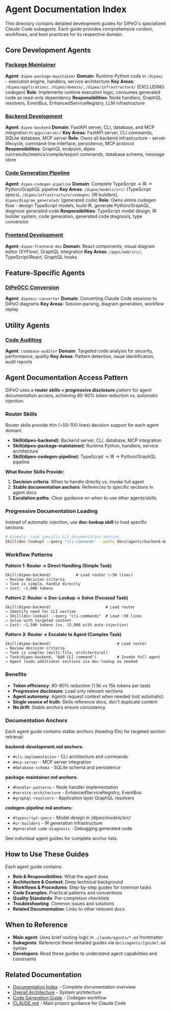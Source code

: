 # Agent Documentation Index

This directory contains detailed development guides for DiPeO's specialized Claude Code subagents. Each guide provides comprehensive context, workflows, and best practices for its respective domain.

## Core Development Agents

### [Package Maintainer](package-maintainer.md)
**Agent**: `dipeo-package-maintainer`
**Domain**: Runtime Python code in `/dipeo/` - execution engine, handlers, service architecture
**Key Areas**: `/dipeo/application/`, `/dipeo/domain/`, `/dipeo/infrastructure/` (EXCLUDING codegen)
**Role**: Implements runtime execution logic, consumes generated code as read-only dependency
**Responsibilities**: Node handlers, GraphQL resolvers, EventBus, EnhancedServiceRegistry, LLM infrastructure

### [Backend Development](backend-development.md)
**Agent**: `dipeo-backend`
**Domain**: FastAPI server, CLI, database, and MCP integration in `apps/server/`
**Key Areas**: FastAPI server, CLI commands, SQLite database, MCP server
**Role**: Owns all backend infrastructure - server lifecycle, command-line interface, persistence, MCP protocol
**Responsibilities**: GraphQL endpoint, dipeo run/results/metrics/compile/export commands, database schema, message store

### [Code Generation Pipeline](codegen-pipeline.md)
**Agent**: `dipeo-codegen-pipeline`
**Domain**: Complete TypeScript → IR → Python/GraphQL pipeline
**Key Areas**: `/dipeo/models/src/` (TypeScript specs), `/dipeo/infrastructure/codegen/` (IR builders), `dipeo/diagram_generated/` (generated code)
**Role**: Owns entire codegen flow - design TypeScript models, build IR, generate Python/GraphQL, diagnose generated code
**Responsibilities**: TypeScript model design, IR builder system, code generation, generated code diagnosis, type conversion

### [Frontend Development](frontend-development.md)
**Agent**: `dipeo-frontend-dev`
**Domain**: React components, visual diagram editor (XYFlow), GraphQL integration
**Key Areas**: `/apps/web/src/`, TypeScript/React, GraphQL hooks

## Feature-Specific Agents

### [DiPeOCC Conversion](dipeocc-conversion.md)
**Agent**: `dipeocc-converter`
**Domain**: Converting Claude Code sessions to DiPeO diagrams
**Key Areas**: Session parsing, diagram generation, workflow replay


## Utility Agents

### [Code Auditing](code-auditing.md)
**Agent**: `codebase-auditor`
**Domain**: Targeted code analysis for security, performance, quality
**Key Areas**: Pattern detection, issue identification, audit reports


## Agent Documentation Access Pattern

DiPeO uses a **router skills + progressive disclosure** pattern for agent documentation access, achieving 80-90% token reduction vs. automatic injection.

### Router Skills

Router skills provide thin (~50-100 lines) decision support for each agent domain:

- **Skill(dipeo-backend)**: Backend server, CLI, database, MCP integration
- **Skill(dipeo-package-maintainer)**: Runtime Python, handlers, service architecture
- **Skill(dipeo-codegen-pipeline)**: TypeScript → IR → Python/GraphQL pipeline

**What Router Skills Provide:**
1. **Decision criteria**: When to handle directly vs. invoke full agent
2. **Stable documentation anchors**: References to specific sections in agent docs
3. **Escalation paths**: Clear guidance on when to use other agents/skills

### Progressive Documentation Loading

Instead of automatic injection, use **doc-lookup skill** to load specific sections:

```bash
# Example: Load specific CLI documentation section
Skill(doc-lookup) --query "cli-commands" --paths docs/agents/backend-development.md
```

### Workflow Patterns

**Pattern 1: Router → Direct Handling (Simple Task)**
```
Skill(dipeo-backend)           # Load router (~50 lines)
→ Review decision criteria
→ Task is simple, handle directly
→ Cost: ~1,000 tokens
```

**Pattern 2: Router → Doc-Lookup → Solve (Focused Task)**
```
Skill(dipeo-backend)                        # Load router
→ Identify need for CLI section
→ Skill(doc-lookup) --query "cli-commands"  # Load ~50 lines
→ Solve with targeted context
→ Cost: ~1,500 tokens (vs. 15,000 with auto-injection)
```

**Pattern 3: Router → Escalate to Agent (Complex Task)**
```
Skill(dipeo-backend)                             # Load router
→ Review decision criteria
→ Task is complex (multi-file, architectural)
→ Task(dipeo-backend, "Add CLI command")         # Invoke full agent
→ Agent loads additional sections via doc-lookup as needed
```

### Benefits

- **Token efficiency**: 80-90% reduction (1.5k vs 15k tokens per task)
- **Progressive disclosure**: Load only relevant sections
- **Agent autonomy**: Agents request context when needed (not automatic)
- **Single source of truth**: Skills reference docs, don't duplicate content
- **No drift**: Stable anchors ensure consistency

### Documentation Anchors

Each agent guide contains stable anchors (heading IDs) for targeted section retrieval:

**backend-development.md anchors:**
- `#cli-implementation` - CLI architecture and commands
- `#mcp-server` - MCP server integration
- `#database-schema` - SQLite schema and persistence

**package-maintainer.md anchors:**
- `#handler-patterns` - Node handler implementation
- `#service-architecture` - EnhancedServiceRegistry, EventBus
- `#graphql-resolvers` - Application layer GraphQL resolvers

**codegen-pipeline.md anchors:**
- `#typescript-specs` - Model design in /dipeo/models/src/
- `#ir-builders` - IR generation infrastructure
- `#generated-code-diagnosis` - Debugging generated code

See individual agent guides for complete anchor lists.

## How to Use These Guides

Each agent guide contains:
- **Role & Responsibilities**: What the agent does
- **Architecture & Context**: Deep technical background
- **Workflows & Procedures**: Step-by-step guides for common tasks
- **Code Examples**: Practical patterns and conventions
- **Quality Standards**: Pre-completion checklists
- **Troubleshooting**: Common issues and solutions
- **Related Documentation**: Links to other relevant docs

## When to Reference

- **Main agent**: Uses brief routing logic in `.claude/agents/*.md` frontmatter
- **Subagents**: Reference these detailed guides via `docs/agents/[guide].md` syntax
- **Developers**: Read these guides to understand agent capabilities and constraints

## Related Documentation

- [Documentation Index](../index.md) - Complete documentation overview
- [Overall Architecture](../architecture/README.md) - System architecture
- [Code Generation Guide](../projects/code-generation-guide.md) - Codegen workflow
- [CLAUDE.md](../../CLAUDE.md) - Main project guidance for Claude Code
